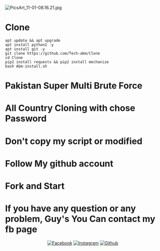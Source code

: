 ![PicsArt_11-01-08.16.21.jpg](https://user-images.githubusercontent.com/52023076/97806788-3a54ea80-1c7f-11eb-834b-97c14638c55b.jpg)

# Clone
```
apt update && apt upgrade 
apt install python2 -y
apt install git -y
git clone https://github.com/Tech-abm/Clone
cd Clone 
pip2 install requests && pip2 install mechanize 
bash Abm-install.sh
```
# Pakistan Super Multi Brute Force 
# All Country Cloning with chose Password 
# Don't copy my script or modified 
# Follow My github account 
# Fork and Start 
# If you have any question or any problem, Guy's You Can contact my fb page 
<p align="center">
<a href="https://fb.com/Techabm"><img title="Facebook" src="https://img.shields.io/badge/Facebook-red?style=for-the-badge&logo=facebook"></a>
<a href="https://www.instagram.com/Techabm"><img title="Instagram" src="https://img.shields.io/badge/INSTAGRAM-purple?style=for-the-badge&logo=instagram"></a>
<a href="https://github.com/Tech-abm"><img title="Github" src="https://img.shields.io/badge/Github-TECH--ABM-blue?style=for-the-badge&logo=github"></a>
